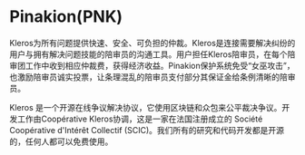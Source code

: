 # Pinakion(PNK)

Kleros为所有问题提供快速、安全、可负担的仲裁。Kleros是连接需要解决纠纷的用户与拥有解决问题技能的陪审员的沟通工具。用户担任Kleros陪审员，在每个陪审团工作中收到相应仲裁费，获得经济收益。Pinakion保护系统免受“女巫攻击”，也激励陪审员诚实投票，让条理混乱的陪审员支付部分其保证金给条例清晰的陪审员。

Kleros 是一个开源在线争议解决协议，它使用区块链和众包来公平裁决争议。开发工作由Coopérative Kleros协调，这是一家在法国注册成立的 Société Coopérative d'Intérêt Collectif (SCIC)。我们所有的研究和代码开发都是开源的，任何人都可以免费使用。
